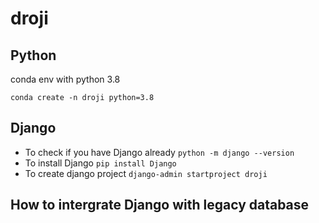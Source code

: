# droji

## Python

conda env with python 3.8

`conda create -n droji python=3.8`

## Django

- To check if you have Django already `python -m django --version`
- To install Django `pip install Django`
- To create django project `django-admin startproject droji`

## How to intergrate Django with legacy database